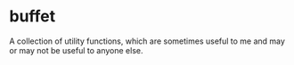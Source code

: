 # buffet
A collection of utility functions, which are sometimes useful to me and may or may not be useful to anyone else.
